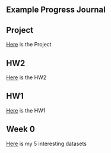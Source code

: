 ## Example Progress Journal


## Project

[Here](files/ETM58D_Project.html) is the Project

## HW2

[Here](files/HW2_1.html) is the HW2

## HW1

[Here](files/hw.html) is the HW1


## Week 0

[Here](files/example_homework_0.html) is my 5 interesting datasets
